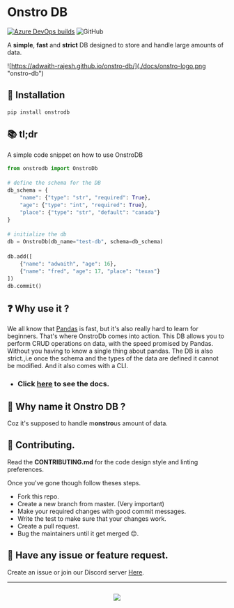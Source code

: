 # Onstro DB

[![Azure DevOps builds](https://img.shields.io/azure-devops/build/adwaithrajesh/8d11fcc8-9bf7-41cf-95af-bd240456c13e/7?label=azure%20pipelines&style=for-the-badge)](https://dev.azure.com/adwaithrajesh/adwaith/_build?definitionId=7)
![GitHub](https://img.shields.io/github/license/Adwaith-Rajesh/onstro-db?style=for-the-badge)

A **simple**, **fast** and **strict** DB designed to store and handle large amounts of data.

![https://adwaith-rajesh.github.io/onstro-db/](./docs/onstro-logo.png "onstro-db")

## 🔻 Installation

```commandline
pip install onstrodb
```

## 📚 tl;dr

A simple code snippet on how to use OnstroDB

```python
from onstrodb import OnstroDb

# define the schema for the DB
db_schema = {
    "name": {"type": "str", "required": True},
    "age": {"type": "int", "required": True},
    "place": {"type": "str", "default": "canada"}
}

# initialize the db
db = OnstroDb(db_name="test-db", schema=db_schema)

db.add([
    {"name": "adwaith", "age": 16},
    {"name": "fred", "age": 17, "place": "texas"}
])
db.commit()

```

## ❓ Why use it ?

We all know that [Pandas](https://pandas.pydata.org/) is fast, but it's also really hard to learn for beginners. That's where OnstroDb comes into action. This DB allows you to perform CRUD operations on data, with the speed promised by Pandas. Without you having to know a single thing about pandas. The DB is also strict.,i.e once the schema and the types of the data are defined it cannot be modified. And it also comes with a CLI.

- ### Click [here]() to see the docs.

## 🤔 Why name it Onstro DB ?

Coz it's supposed to handle m**onstro**us amount of data.

## 🥰 Contributing.

Read the **CONTRIBUTING.md** for the code design style and linting preferences.

Once you've gone though follow theses steps.

- Fork this repo.
- Create a new branch from master. (Very important)
- Make your required changes with good commit messages.
- Write the test to make sure that your changes work.
- Create a pull request.
- Bug the maintainers until it get merged 😊.

## 🙊 Have any issue or feature request.

Create an issue or join our Discord server [Here](https://discord.gg/JmkZqc3s).

---

<h3 align="center"> <img align="center" src="https://forthebadge.com/images/badges/made-with-python.svg" href="https://python.org" ></h3>
